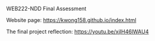 WEB222-NDD Final Assessment


Website page: 
https://kwong158.github.io/index.html

The final project reflection:
https://youtu.be/xjIH46lWAU4
